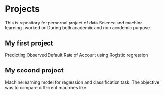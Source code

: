 # Projects
This is repository for persornal project of data Science and machine  learning i worked on During both academiic and non acodemic purpose.
## My first project 
 Predicting Observed Default  Rate of Account using Rogistic regression
## My second project
 Machine learning model for regression and classification task. The objective was to compare differrent machines like 

